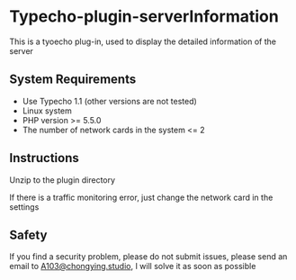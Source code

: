 # Typecho-plugin-serverInformation
This is a tyoecho plug-in, used to display the detailed information of the server



## System Requirements

- Use Typecho 1.1 (other versions are not tested)
- Linux system
- PHP version >= 5.5.0
- The number of network cards in the system <= 2



## Instructions

Unzip to the plugin directory

If there is a traffic monitoring error, just change the network card in the settings



## Safety

If you find a security problem, please do not submit issues, please send an email to A103@chongying.studio, I will solve it as soon as possible